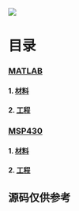 ![](https://eiet.xyz/69018301_1562413323895779_2044539283561512274_n.jpg)
# 目录

### [MATLAB](https://github.com/Heanden/EIES/tree/master/matlab)
#### 1. [材料](https://github.com/Heanden/EIES/tree/master/matlab/info)
#### 2. [工程](https://github.com/Heanden/EIES/tree/master/matlab/subject)

### [MSP430](https://github.com/Heanden/EIES/tree/master/MSP430)
#### 1. [材料](https://github.com/Heanden/EIES/tree/master/MSP430/info)
#### 2. [工程](https://github.com/Heanden/EIES/tree/master/MSP430/subject)


## 源码仅供参考
